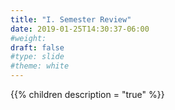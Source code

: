 ```yaml
---
title: "I. Semester Review"
date: 2019-01-25T14:30:37-06:00
#weight: 
draft: false
#type: slide
#theme: white
---
```


{{% children description = "true" %}}

